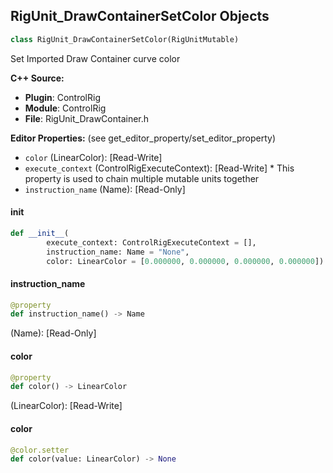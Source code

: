 ## RigUnit_DrawContainerSetColor Objects

```python
class RigUnit_DrawContainerSetColor(RigUnitMutable)
```

Set Imported Draw Container curve color

**C++ Source:**

- **Plugin**: ControlRig
- **Module**: ControlRig
- **File**: RigUnit_DrawContainer.h

**Editor Properties:** (see get_editor_property/set_editor_property)

- ``color`` (LinearColor):  [Read-Write]
- ``execute_context`` (ControlRigExecuteContext):  [Read-Write] * This property is used to chain multiple mutable units together
- ``instruction_name`` (Name):  [Read-Only]

<a id="unreal.RigUnit_DrawContainerSetColor.__init__"></a>

#### __init__

```python
def __init__(
        execute_context: ControlRigExecuteContext = [],
        instruction_name: Name = "None",
        color: LinearColor = [0.000000, 0.000000, 0.000000, 0.000000]) -> None
```

<a id="unreal.RigUnit_DrawContainerSetColor.instruction_name"></a>

#### instruction_name

```python
@property
def instruction_name() -> Name
```

(Name):  [Read-Only]

<a id="unreal.RigUnit_DrawContainerSetColor.color"></a>

#### color

```python
@property
def color() -> LinearColor
```

(LinearColor):  [Read-Write]

<a id="unreal.RigUnit_DrawContainerSetColor.color"></a>

#### color

```python
@color.setter
def color(value: LinearColor) -> None
```

<a id="unreal.RigUnit_DrawContainerSetThickness"></a>